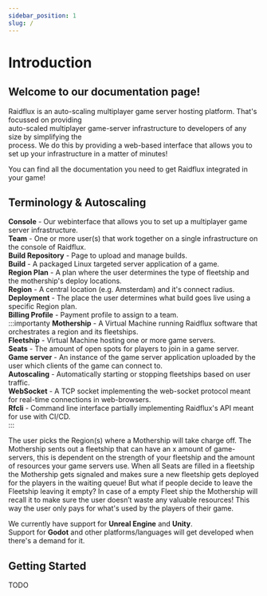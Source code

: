 ```yaml
---
sidebar_position: 1
slug: /
---
```


# Introduction

## Welcome to our documentation page!

Raidflux is an auto-scaling multiplayer game server hosting platform. 
That's focussed on providing  
auto-scaled multiplayer game-server infrastructure to developers of any size by simplifying the  
process. We do this by providing a web-based interface that allows you to set up your infrastructure in a matter of minutes! 

You can find all the documentation you need to get Raidflux integrated in your game!

## Terminology & Autoscaling

**Console** - Our webinterface that allows you to set up a multiplayer game server infrastructure.  
**Team** - One or more user(s) that work together on a single infrastructure on the console of Raidflux.  
**Build Repository** - Page to upload and manage builds.  
**Build** - A packaged Linux targeted server application of a game.  
**Region Plan** - A plan where the user determines the type of fleetship and the mothership's deploy locations.  
**Region** - A central location (e.g. Amsterdam) and it's connect radius.  
**Deployment** - The place the user determines what build goes live using a specific Region plan.  
**Billing Profile** - Payment profile to assign to a team.  
:::importanty
**Mothership** - A Virtual Machine running Raidflux software that orchestrates a region and its fleetships.  
**Fleetship** - Virtual Machine hosting one or more game servers.  
**Seats** - The amount of open spots for players to join in a game server.  
**Game server** - An instance of the game server application uploaded by the user which clients of the game can connect to.  
**Autoscaling** - Automatically starting or stopping fleetships based on user traffic.  
**WebSocket** - A TCP socket implementing the web-socket protocol meant for real-time connections in web-browsers.  
**Rfcli** - Command line interface partially implementing Raidflux's API meant for use with CI/CD.  
:::

The user picks the Region(s) where a Mothership will take charge off. The Mothership sents out a fleetship that can have an x amount of game-servers, this is dependent on the strength of your fleetship and the amount of resources your game servers use. When all Seats are filled in a fleetship the Mothership gets signaled and makes sure a new fleetship gets deployed for the players in the waiting queue! But what if people decide to leave the Fleetship leaving it empty? In case of a empty Fleet ship the Mothership will recall it to make sure the user doesn’t waste any valuable resources! This way the user only pays for what's used by the players of their game.

We currently have support for **Unreal Engine** and **Unity**.  
Support for **Godot** and other platforms/languages will get developed when there's a demand for it.

## Getting Started
TODO